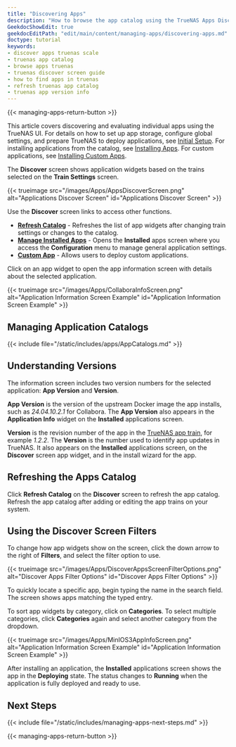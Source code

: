 ```yaml
---
title: "Discovering Apps"
description: "How to browse the app catalog using the TrueNAS Apps Discover screen."
GeekdocShowEdit: true
geekdocEditPath: "edit/main/content/managing-apps/discovering-apps.md"
doctype: tutorial
keywords:
- discover apps truenas scale
- truenas app catalog
- browse apps truenas
- truenas discover screen guide
- how to find apps in truenas
- refresh truenas app catalog
- truenas app version info
---
```


{{< managing-apps-return-button >}}

This article covers discovering and evaluating individual apps using the TrueNAS UI.
For details on how to set up app storage, configure global settings, and prepare TrueNAS to deploy applications, see [Initial Setup](/getting-started/initial-setup).
For installing applications from the catalog, see [Installing Apps](/managing-apps/installing-apps).
For custom applications, see [Installing Custom Apps](/managing-apps/installing-custom-apps).

The **Discover** screen shows application widgets based on the trains selected on the **Train Settings** screen.

{{< trueimage src="/images/Apps/AppsDiscoverScreen.png" alt="Applications Discover Screen" id="Applications Discover Screen" >}}

Use the **Discover** screen links to access other functions.

* [**Refresh Catalog**](#refreshing-the-apps-catalog) - Refreshes the list of app widgets after changing train settings or changes to the catalog.
* [**Manage Installed Apps**](/managing-apps/managing-installed-apps) - Opens the **Installed** apps screen where you access the **Configuration** menu to manage general application settings.
* [**Custom App**](/managing-apps/installing-custom-apps) - Allows users to deploy custom applications.

Click on an app widget to open the app information screen with details about the selected application.

{{< trueimage src="/images/Apps/CollaboraInfoScreen.png" alt="Application Information Screen Example" id="Application Information Screen Example" >}}

## Managing Application Catalogs

{{< include file="/static/includes/apps/AppCatalogs.md" >}}

## Understanding Versions

The information screen includes two version numbers for the selected application: **App Version** and **Version**.

**App Version** is the version of the upstream Docker image the app installs, such as *24.04.10.2.1* for Collabora.
The **App Version** also appears in the **Application Info** widget on the **Installed** applications screen.

**Version** is the revision number of the app in the [TrueNAS app train](https://github.com/truenas/apps/tree/master/trains), for example *1.2.2*.
The **Version** is the number used to identify app updates in TrueNAS.
It also appears on the **Installed** applications screen, on the **Discover** screen app widget, and in the install wizard for the app.

## Refreshing the Apps Catalog

Click **Refresh Catalog** on the **Discover** screen to refresh the app catalog.
Refresh the app catalog after adding or editing the app trains on your system.

## Using the Discover Screen Filters

To change how app widgets show on the screen, click the down arrow to the right of **Filters**, and select the filter option to use.

{{< trueimage src="/images/Apps/DiscoverAppsScreenFilterOptions.png" alt="Discover Apps Filter Options" id="Discover Apps Filter Options" >}}

To quickly locate a specific app, begin typing the name in the search field. The screen shows apps matching the typed entry.

To sort app widgets by category, click on **Categories**.
To select multiple categories, click **Categories** again and select another category from the dropdown.

{{< trueimage src="/images/Apps/MinIOS3AppInfoScreen.png" alt="Application Information Screen Example" id="Application Information Screen Example" >}}

After installing an application, the **Installed** applications screen shows the app in the **Deploying** state.
The status changes to **Running** when the application is fully deployed and ready to use.

## Next Steps

{{< include file="/static/includes/managing-apps-next-steps.md" >}}

{{< managing-apps-return-button >}}
